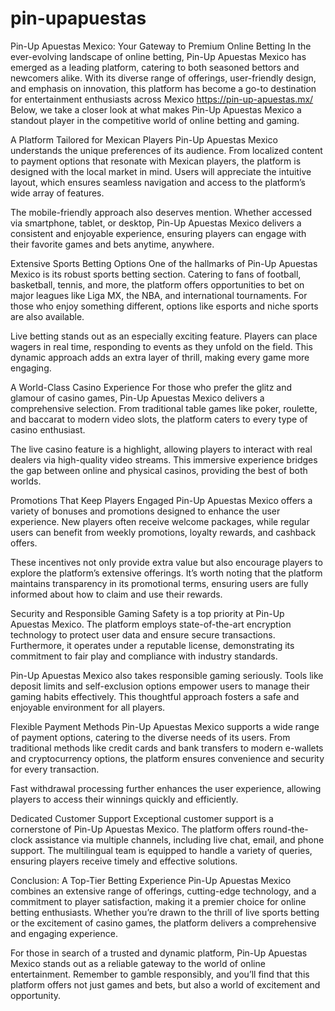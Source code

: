 # pin-upapuestas
Pin-Up Apuestas Mexico: Your Gateway to Premium Online Betting
In the ever-evolving landscape of online betting, Pin-Up Apuestas Mexico has emerged as a leading platform, catering to both seasoned bettors and newcomers alike. With its diverse range of offerings, user-friendly design, and emphasis on innovation, this platform has become a go-to destination for entertainment enthusiasts across Mexico https://pin-up-apuestas.mx/ Below, we take a closer look at what makes Pin-Up Apuestas Mexico a standout player in the competitive world of online betting and gaming.

A Platform Tailored for Mexican Players
Pin-Up Apuestas Mexico understands the unique preferences of its audience. From localized content to payment options that resonate with Mexican players, the platform is designed with the local market in mind. Users will appreciate the intuitive layout, which ensures seamless navigation and access to the platform’s wide array of features.

The mobile-friendly approach also deserves mention. Whether accessed via smartphone, tablet, or desktop, Pin-Up Apuestas Mexico delivers a consistent and enjoyable experience, ensuring players can engage with their favorite games and bets anytime, anywhere.

Extensive Sports Betting Options
One of the hallmarks of Pin-Up Apuestas Mexico is its robust sports betting section. Catering to fans of football, basketball, tennis, and more, the platform offers opportunities to bet on major leagues like Liga MX, the NBA, and international tournaments. For those who enjoy something different, options like esports and niche sports are also available.

Live betting stands out as an especially exciting feature. Players can place wagers in real time, responding to events as they unfold on the field. This dynamic approach adds an extra layer of thrill, making every game more engaging.

A World-Class Casino Experience
For those who prefer the glitz and glamour of casino games, Pin-Up Apuestas Mexico delivers a comprehensive selection. From traditional table games like poker, roulette, and baccarat to modern video slots, the platform caters to every type of casino enthusiast.

The live casino feature is a highlight, allowing players to interact with real dealers via high-quality video streams. This immersive experience bridges the gap between online and physical casinos, providing the best of both worlds.

Promotions That Keep Players Engaged
Pin-Up Apuestas Mexico offers a variety of bonuses and promotions designed to enhance the user experience. New players often receive welcome packages, while regular users can benefit from weekly promotions, loyalty rewards, and cashback offers.

These incentives not only provide extra value but also encourage players to explore the platform’s extensive offerings. It’s worth noting that the platform maintains transparency in its promotional terms, ensuring users are fully informed about how to claim and use their rewards.

Security and Responsible Gaming
Safety is a top priority at Pin-Up Apuestas Mexico. The platform employs state-of-the-art encryption technology to protect user data and ensure secure transactions. Furthermore, it operates under a reputable license, demonstrating its commitment to fair play and compliance with industry standards.

Pin-Up Apuestas Mexico also takes responsible gaming seriously. Tools like deposit limits and self-exclusion options empower users to manage their gaming habits effectively. This thoughtful approach fosters a safe and enjoyable environment for all players.

Flexible Payment Methods
Pin-Up Apuestas Mexico supports a wide range of payment options, catering to the diverse needs of its users. From traditional methods like credit cards and bank transfers to modern e-wallets and cryptocurrency options, the platform ensures convenience and security for every transaction.

Fast withdrawal processing further enhances the user experience, allowing players to access their winnings quickly and efficiently.

Dedicated Customer Support
Exceptional customer support is a cornerstone of Pin-Up Apuestas Mexico. The platform offers round-the-clock assistance via multiple channels, including live chat, email, and phone support. The multilingual team is equipped to handle a variety of queries, ensuring players receive timely and effective solutions.

Conclusion: A Top-Tier Betting Experience
Pin-Up Apuestas Mexico combines an extensive range of offerings, cutting-edge technology, and a commitment to player satisfaction, making it a premier choice for online betting enthusiasts. Whether you’re drawn to the thrill of live sports betting or the excitement of casino games, the platform delivers a comprehensive and engaging experience.

For those in search of a trusted and dynamic platform, Pin-Up Apuestas Mexico stands out as a reliable gateway to the world of online entertainment. Remember to gamble responsibly, and you’ll find that this platform offers not just games and bets, but also a world of excitement and opportunity.

